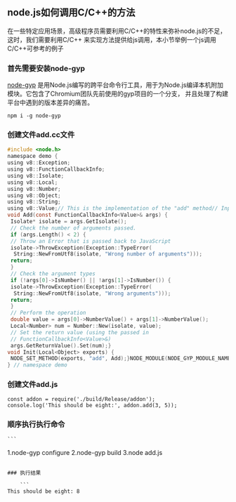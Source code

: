 ## node.js如何调用C/C++的方法
在一些特定应用场景，高级程序员需要利用C/C++的特性来弥补node.js的不足，这时，我们需要利用C/C++
来实现方法提供给js调用，本小节举例一个js调用C/C++可参考的例子
### 首先需要安装node-gyp
[node-gyp](https://www.npmjs.com/package/node-gyp) 是用Node.js编写的跨平台命令行工具，用于为Node.js编译本机附加模块。它包含了Chromium团队先前使用的gyp项目的一个分支， 并且处理了构建平台中遇到的版本差异的痛苦。
```
npm i -g node-gyp
```
### 创建文件add.cc文件

```c
#include <node.h>
namespace demo {
using v8::Exception;
using v8::FunctionCallbackInfo;
using v8::Isolate;
using v8::Local;
using v8::Number;
using v8::Object;
using v8::String;
using v8::Value;// This is the implementation of the "add" method// Input arguments are passed using the// const FunctionCallbackInfo<Value>& args struct
void Add(const FunctionCallbackInfo<Value>& args) {
 Isolate* isolate = args.GetIsolate();
 // Check the number of arguments passed.
 if (args.Length() < 2) {
 // Throw an Error that is passed back to JavaScript
 isolate->ThrowException(Exception::TypeError(
  String::NewFromUtf8(isolate, "Wrong number of arguments")));
 return;
 }
 // Check the argument types
 if (!args[0]->IsNumber() || !args[1]->IsNumber()) {
 isolate->ThrowException(Exception::TypeError(
  String::NewFromUtf8(isolate, "Wrong arguments")));
 return;
 }
 // Perform the operation
 double value = args[0]->NumberValue() + args[1]->NumberValue();
 Local<Number> num = Number::New(isolate, value);
 // Set the return value (using the passed in
 // FunctionCallbackInfo<Value>&)
 args.GetReturnValue().Set(num);}
void Init(Local<Object> exports) {
 NODE_SET_METHOD(exports, "add", Add);}NODE_MODULE(NODE_GYP_MODULE_NAME, Init)
} // namespace demo
```

### 创建文件add.js

```
const addon = require('./build/Release/addon');
console.log('This should be eight:', addon.add(3, 5));
```
### 顺序执行执行命令

    ```
1.node-gyp configure 
2.node-gyp build
3.node add.js

```

### 执行结果

    ```
This should be eight: 8
```

